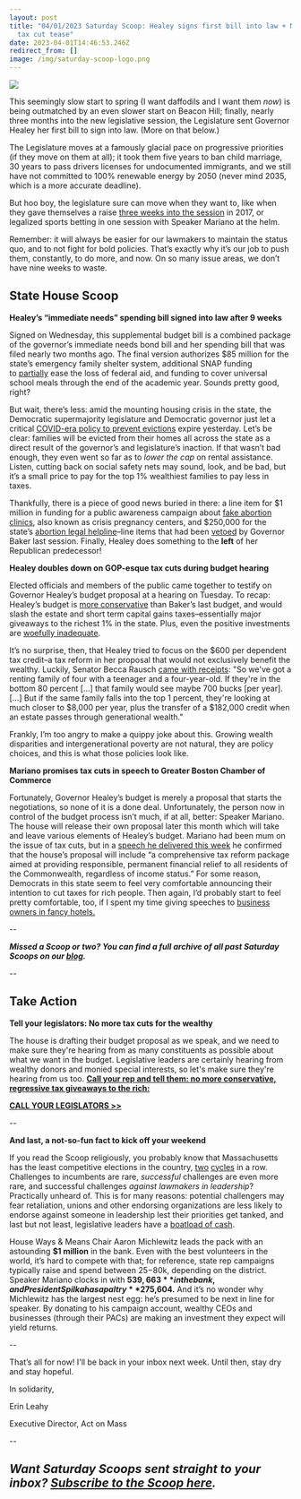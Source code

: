 ```yaml
---
layout: post
title: "04/01/2023 Saturday Scoop: Healey signs first bill into law + Mariano's
  tax cut tease"
date: 2023-04-01T14:46:53.246Z
redirect_from: []
image: /img/saturday-scoop-logo.png
---
```

![](https://nvlupin.blob.core.windows.net/images/van/EA/EA007/1/90151/images/Saturday%20Scoop.png)

This seemingly slow start to spring (I want daffodils and I want them *now*) is being outmatched by an even slower start on Beacon Hill; finally, nearly three months into the new legislative session, the Legislature sent Governor Healey her first bill to sign into law. (More on that below.)

The Legislature moves at a famously glacial pace on progressive priorities (if they move on them at all); it took them five years to ban child marriage, 30 years to pass drivers licenses for undocumented immigrants, and we still have not committed to 100% renewable energy by 2050 (never mind 2035, which is a more accurate deadline).

But hoo boy, the legislature sure can move when they want to, like when they gave themselves a raise [three weeks into the session](https://www.wbur.org/news/2017/01/25/mass-house-approves-pay-raise?utm_medium=&emci=f27d2252-a1d0-ed11-a8e0-00224832e811&emdi=ea000000-0000-0000-0000-000000000001&ceid={{ContactsEmailID}}) in 2017, or legalized sports betting in one session with Speaker Mariano at the helm. 

Remember: it will always be easier for our lawmakers to maintain the status quo, and to not fight for bold policies. That’s exactly why it’s our job to push them, constantly, to do more, and now. On so many issue areas, we don’t have nine weeks to waste.

## **State House Scoop**

**Healey’s “immediate needs” spending bill signed into law after 9 weeks**

Signed on Wednesday, this supplemental budget bill is a combined package of the governor’s immediate needs bond bill and her spending bill that was filed nearly two months ago. The final version authorizes $85 million for the state’s emergency family shelter system, additional SNAP funding to [partially](https://www.bostonglobe.com/2023/03/12/metro/food-aid-program-winds-down-another-piece-covid-era-safety-net-gets-snipped-away/?utm_medium=&emci=f27d2252-a1d0-ed11-a8e0-00224832e811&emdi=ea000000-0000-0000-0000-000000000001&ceid={{ContactsEmailID}}) ease the loss of federal aid, and funding to cover universal school meals through the end of the academic year. Sounds pretty good, right? 

But wait, there’s less: amid the mounting housing crisis in the state, the Democratic supermajority legislature and Democratic governor just let a critical [COVID-era policy to prevent evictions](https://www.bostonglobe.com/2023/03/28/business/evictions-climb-mass-one-last-measure-prevent-them-expires-friday/?utm_medium=&emci=f27d2252-a1d0-ed11-a8e0-00224832e811&emdi=ea000000-0000-0000-0000-000000000001&ceid={{ContactsEmailID}}) expire yesterday. Let’s be clear: families will be evicted from their homes all across the state as a direct result of the governor’s and legislature’s inaction. If that wasn’t bad enough, they even went so far as to *lower the cap* on rental assistance. Listen, cutting back on social safety nets may sound, look, and be bad, but it’s a small price to pay for the top 1% wealthiest families to pay less in taxes.

Thankfully, there is a piece of good news buried in there: a line item for $1 million in funding for a public awareness campaign about [fake abortion clinics](https://www.plannedparenthood.org/blog/what-are-crisis-pregnancy-centers?utm_medium=&emci=f27d2252-a1d0-ed11-a8e0-00224832e811&emdi=ea000000-0000-0000-0000-000000000001&ceid={{ContactsEmailID}}), also known as crisis pregnancy centers, and $250,000 for the state’s [abortion legal helpline](https://reproequitynow.org/hotline?utm_medium=&emci=f27d2252-a1d0-ed11-a8e0-00224832e811&emdi=ea000000-0000-0000-0000-000000000001&ceid={{ContactsEmailID}})–line items that had been [vetoed](https://actonmass.org/post/2023/02/22/11-19-2022-saturday-scoop-bakers-veto-house-staff-raises-and-question-6-results?utm_medium=&emci=f27d2252-a1d0-ed11-a8e0-00224832e811&emdi=ea000000-0000-0000-0000-000000000001&ceid={{ContactsEmailID}}) by Governor Baker last session. Finally, Healey does something to the **left** of her Republican predecessor! 

**Healey doubles down on GOP-esque tax cuts during budget hearing**

Elected officials and members of the public came together to testify on Governor Healey’s budget proposal at a hearing on Tuesday. To recap: Healey’s budget is [more conservative](https://actonmass.org/post/2023/03/07/03-04-2023-saturday-scoop-healey-proposes-tax-cuts-for-ultra-wealthy-in-gop-esq-budget?utm_medium=&emci=f27d2252-a1d0-ed11-a8e0-00224832e811&emdi=ea000000-0000-0000-0000-000000000001&ceid={{ContactsEmailID}}) than Baker’s last budget, and would slash the estate and short term capital gains taxes–essentially major giveaways to the richest 1% in the state. Plus, even the positive investments are [woefully inadequate](https://actonmass.org/post/2023/03/23/03-18-2023-saturday-scoop-the-closer-you-read-healeys-budget-the-worse-it-gets?utm_medium=&emci=f27d2252-a1d0-ed11-a8e0-00224832e811&emdi=ea000000-0000-0000-0000-000000000001&ceid={{ContactsEmailID}}). 

It’s no surprise, then, that Healey tried to focus on the $600 per dependent tax credit–a tax reform in her proposal that would not exclusively benefit the wealthy. Luckily, Senator Becca Rausch [came with receipts](https://www.wwlp.com/news/state-politics/tax-debate-turning-on-population-concerns-division-among-dems/?utm_medium=&emci=f27d2252-a1d0-ed11-a8e0-00224832e811&emdi=ea000000-0000-0000-0000-000000000001&ceid={{ContactsEmailID}}): "So we've got a renting family of four with a teenager and a four-year-old. If they're in the bottom 80 percent \[...] that family would see maybe 700 bucks \[per year]. \[...] But if the same family falls into the top 1 percent, they're looking at much closer to $8,000 per year, plus the transfer of a $182,000 credit when an estate passes through generational wealth."

Frankly, I’m too angry to make a quippy joke about this. Growing wealth disparities and intergenerational poverty are not natural, they are policy choices, and this is what those policies look like. 

**Mariano promises tax cuts in speech to Greater Boston Chamber of Commerce**

Fortunately, Governor Healey’s budget is merely a proposal that starts the negotiations, so none of it is a done deal. Unfortunately, the person now in control of the budget process isn’t much, if at all, better: Speaker Mariano. The house will release their own proposal later this month which will take and leave various elements of Healey’s budget. Mariano had been mum on the issue of tax cuts, but in a [speech he delivered this week](https://www.bostonglobe.com/2023/03/30/business/mariano-house-will-put-forth-tax-plan-its-own/?p1=BGSearch_Overlay_Results&utm_medium=&emci=f27d2252-a1d0-ed11-a8e0-00224832e811&emdi=ea000000-0000-0000-0000-000000000001&ceid={{ContactsEmailID}}) he confirmed that the house’s proposal will include “a comprehensive tax reform package aimed at providing responsible, permanent financial relief to all residents of the Commonwealth, regardless of income status.” For some reason, Democrats in this state seem to feel very comfortable announcing their intention to cut taxes for rich people. Then again, I’d probably start to feel pretty comfortable, too, if I spent my time giving speeches to [business owners in fancy hotels.](https://www.bostonglobe.com/2023/03/30/business/mariano-house-will-put-forth-tax-plan-its-own/?p1=BGSearch_Overlay_Results&utm_medium=&emci=f27d2252-a1d0-ed11-a8e0-00224832e811&emdi=ea000000-0000-0000-0000-000000000001&ceid={{ContactsEmailID}})

\--

***Missed a Scoop or two? You can find a full archive of all past Saturday Scoops on our [blog](https://actonmass.org/blog?utm_medium=&emci=47458325-afbf-ed11-a8e0-00224832e811&emdi=ea000000-0000-0000-0000-000000000001&ceid={{ContactsEmailID}}).***

*\--*

## **Take Action**

**Tell your legislators: No more tax cuts for the wealthy**

The house is drafting their budget proposal as we speak, and we need to make sure they're hearing from as many constituents as possible about what we want in the budget. Legislative leaders are certainly hearing from wealthy donors and monied special interests, so let's make sure they're hearing from us too. **[Call your rep and tell them: no more conservative, regressive tax giveaways to the rich:](https://malegislature.gov/Search/FindMyLegislator?utm_medium=&emci=f27d2252-a1d0-ed11-a8e0-00224832e811&emdi=ea000000-0000-0000-0000-000000000001&ceid={{ContactsEmailID}})**

**[CALL YOUR LEGISLATORS >>](https://malegislature.gov/Search/FindMyLegislator?utm_medium=&emci=f27d2252-a1d0-ed11-a8e0-00224832e811&emdi=ea000000-0000-0000-0000-000000000001&ceid={{ContactsEmailID}})**

\--

**And last, a not-so-fun fact to kick off your weekend**

If you read the Scoop religiously, you probably know that Massachusetts has the least competitive elections in the country, [two](https://ballotpedia.org/Annual_State_Legislative_Competitiveness_Report:_Vol._10,_2020?utm_medium=&emci=f27d2252-a1d0-ed11-a8e0-00224832e811&emdi=ea000000-0000-0000-0000-000000000001&ceid={{ContactsEmailID}}) [cycles](https://ballotpedia.org/Annual_State_Legislative_Competitiveness_Report:_Vol._12,_2022?utm_medium=&emci=f27d2252-a1d0-ed11-a8e0-00224832e811&emdi=ea000000-0000-0000-0000-000000000001&ceid={{ContactsEmailID}}) in a row. Challenges to incumbents are rare, *successful* challenges are even more rare, and successful challenges *against lawmakers in leadership*? Practically unheard of. This is for many reasons: potential challengers may fear retaliation, unions and other endorsing organizations are less likely to endorse against someone in leadership lest their priorities get tanked, and last but not least, legislative leaders have a [boatload of cash](https://www.wwlp.com/news/state-politics/power-brokers-on-hill-also-have-deepest-campaign-coffers/?utm_medium=&emci=f27d2252-a1d0-ed11-a8e0-00224832e811&emdi=ea000000-0000-0000-0000-000000000001&ceid={{ContactsEmailID}}). 

House Ways & Means Chair Aaron Michlewitz leads the pack with an astounding **$1 million** in the bank. Even with the best volunteers in the world, it’s hard to compete with that; for reference, state rep campaigns typically raise and spend between $25-$80k, depending on the district. Speaker Mariano clocks in with **$539,663** in the bank, and President Spilka has a paltry **$275,604.** And it’s no wonder why Michlewitz has the largest nest egg: he’s presumed to be next in line for speaker. By donating to his campaign account, wealthy CEOs and businesses (through their PACs) are making an investment they expect will yield returns. 

\--

That’s all for now! I'll be back in your inbox next week. Until then, stay dry and stay hopeful.

In solidarity,

Erin Leahy

Executive Director, Act on Mass

\--

## ***Want Saturday Scoops sent straight to your inbox? [Subscribe to the Scoop here](https://secure.everyaction.com/1iWRboEfXUyjUvBt5HMoZw2).***